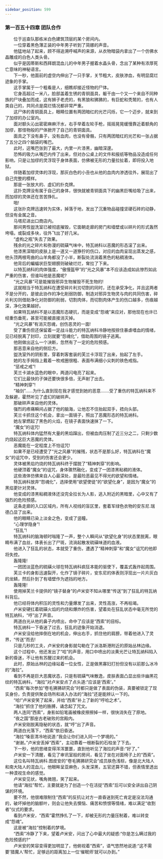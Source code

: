 ```yaml
---
sidebar_position: 599
---
```

### 第一百五十四章 团队合作  


　　位于巡查队那栋米白色建筑顶层的某个房间内。  
　　一位穿着黑色薄正装的中年男子听到了简娜的声音。  
　　他猛地站了起来，顾不得追溯呼喊声的来源，从衣物暗袋内拿出了一个仿佛水晶雕成的白色人类头骨。  
　　似乎是因蒂斯和西拜朗混血儿的中年男子握着水晶头骨，念出了某种有浓厚死亡意味的神秘语言。  
　　下一秒，他面前的虚空内伸出了一只手掌，关节粗大，皮肤渗血，有明显腐烂迹象的手掌。  
　　这手掌属于一个粗看是人，细瞧却接近怪物的尸体。  
　　它身高超过一米八，脸部盖着生锈的青铜面具，躯干由一个又一个来自不同种族的尸块叠加而成，这有狮子老虎的，有黑狼和狒狒的，有巨蛇和秃鹫的，也有人类自己的，共同点是腐烂情况都非常严重。  
　　这尸体的青铜面具上，眼睛位置有两团暗红的光芒闪烁，它一个迈步，就来到了加缪的办公室内。  
　　面对额头沁出密密麻麻汗水，右手举着左轮手枪，摇摇晃晃缓慢靠近着额角的加缪，那怪物般的尸体掀开了自己的青铜面具。  
　　面具之下没有鼻子，没有血肉，也没有骨骼，只有两团暗红的光芒和一张占据了五分之四个脑袋的嘴巴。  
　　此时，这嘴巴张到了最大，内里一片漆黑，幽暗深邃。  
　　恐怖的吸力从嘴巴内传了出来，但对办公桌上的文件和报纸等物品没造成任何影响，只是让加缪的灵浮现于身体表面，仿佛被无形的力量拉扯着，即将投入地狱。  
　　伴随着加缪灵体的浮现，那灰白色的小丑也从他的血肉内渗透往外，展现出了自己完整的模样。  
　　那是一张放大的、虚幻的扑克牌。  
　　这扑克牌没有属于自己的身体，很快就被青铜面具下的幽黑巨嘴给吸了出来，而加缪的灵体还在苦苦挣扎。  
　　啪!  
　　这张扑克牌迅速转为实体，掉落于地，发出了沉重物品碰撞坚硬石砖的动静，但没有金属之音。  
　　马塔尼进出口商店内。  
　　那间男性盥洗室已被彻底摧毁，它面朝走廊的房门和墙壁或以碎片的形式轰然垮塌，或裂成多块，往外飞出了好几米。  
　　“虚构之瓶”失去了效果。  
　　残余的光之碎片和弥漫的硫磺气味中，特瓦纳科以恶魔的形态滚了出来。  
　　他漆黑深暗的皮肤上是一道又一道狰狞的伤口，对应的血肉呈现出蒸发之感，他头顶两根弯曲的山羊角都没了小半，断裂处流淌着黑色的粘稠液体。  
　　他背后的蝙蝠状巨型翅膀则破破烂烂，耷拉了下来。  
　　以特瓦纳科的肉体强度，“傲慢盔甲”的“光之风暴”本不应该造成如此惨烈如此严重的伤害，但谁叫他是恶魔呢?  
　　“光之风暴”可是能摧毁邪异生物摧毁不死生物的!  
　　这就相当于特瓦纳科在遭受碎片利刃切割的同时，还在承受净化，并且这两者不是分开的，是彼此协作的净化削弱防御，制造对邪异生物灵与肉的共同伤害，碎片利刃则借助净化对防御的削弱，切割肉体，而切割肉体产生的伤口越多，伤痕越深，净化效果越好。  
　　如果特瓦纳科不是以恶魔形态硬抗，而是变成“怨魂”来应对，那他现在也许已经重伤垂死，甚至可能被直接消灭掉。  
　　“光之风暴”有消灭怨魂，创伤恶灵的一面!  
　　受了重伤但还保留着一定战斗能力的特瓦纳科冷静地按捺住暴虐嗜血的情绪，见已经脱离了封印，立刻就要“怨魂化”，借助周围的镜子逃离。  
　　他刚做出这么一个决断，忽然有了一定的危险预感。  
　　那恶意来自他的侧后方。  
　　盥洗室外的阴影里，穿着刺客套装的芙兰卡浮现了出来，抬起了左手。  
　　她的左手拇指上戴着一枚戒圈很粗、表面布满细小尖刺的铁色戒指。  
　　“惩戒之戒”!  
　　芙兰卡湖水蓝色的眼中，两道闪电亮了起来。  
　　它们比最快的子弹还要快很多倍，无声射了出去。  
　　“精神刺穿”!  
　　“袖剑”......为什么直到现在我才感觉到她的恶意…….受了重伤的特瓦纳科来不及躲避，霍然听见了虚幻的破碎声。  
　　那破碎声来自他的灵体。  
　　强烈的疼痛瞬间占据了他的脑海，让他忍不住抬起双手，捂向头部。  
　　芙兰卡抓住这个机会，拿出一面镜子，照出了恶魔形态的特瓦纳科。  
　　她左掌燃起了黑色的火焰，在镜子表面快速抹了一下。  
　　“魔女”的诅咒!  
　　特瓦纳科体内猛然有大量的黑焰蹿出，但被血肉压制了近三分之二，只剩少数灼烧起这巨大恶魔的灵体。  
　　恶魔能在一定程度上不怕诅咒!  
　　如果不是已经遭受了“光之风暴”的摧残，状态不是那么好，特瓦纳科在“魔女”的诅咒中，受到的伤害还会更少。  
　　灵体被黑焰灼烧的特瓦纳科终于摆脱了“精神刺穿”的影响。  
　　他硬顶着“魔女”的诅咒，身体骤然融化，变成了一团漆黑粘稠的液体。  
　　这些液体仿佛来自人心最深处，是最险恶最见不得光的欲望和情绪。  
　　特瓦纳科放弃“怨魂化”，选择使用“欲望使徒”的“欲望化身”，是因为“魔女”的黑焰更针对灵体。  
　　他变成的漆黑粘稠液体还没完全拉长为人影，逃入附近的黑暗里，心中又有了强烈的危险预感。  
　　这条走廊的入口区域内，所有人视线的盲区里，套着军绿色衣物的安东尼.瑞德凸显了出来。  
　　他的眼睛已染上淡金之色，变成了竖瞳。  
　　“心理学隐身”!  
　　“狂乱”!  
　　特瓦纳科的脑海顿时嗡隆了一声，整个人瞬间从“欲望化身”的状态里脱离，眼睛布满了血丝，体表长出了尸斑，流淌起散发硫磺味道的血液。  
　　他进入了狂乱的状态，本就受了重伤，遭遇了“精神刺穿”和“魔女”诅咒的他即将失控。  
　　轰隆隆!  
　　一团团淡蓝色的硫磺火球在特瓦纳科疯狂本能的驱使下，覆盖式轰炸起周围。  
　　芙兰卡的身影迅速裂开，化作了镜子碎片，安东尼的体表则浮现出一片片灰白的龙鳞，然后扑到了有墙壁作为遮挡的地方。  
　　轰隆隆!  
　　使用掉芙兰卡提供的“镜子替身”的卢米安不知从哪里“传送”到了狂乱的特瓦纳科背后。  
　　他已经将体内积压的灵性和力量爆发了出来，灵性高涨，不再枯竭。  
　　卢米安硬扛着硫磺火焰的灼烧和爆炸的伤害，望着处在狂乱状态中毫无所觉的特瓦纳科，“哼”出了声音。  
　　两道白光从他的鼻子内喷出，命中了应该是“西索”的目标。  
　　特瓦纳科一下昏迷了过去，狂乱的迹象开始消退。  
　　卢米安没给他摔倒在地的机会，伸出右手，抓住他的肩膀，带着他进入了灵界，“传送”而去!  
　　只是几秒的工夫，卢米安的身影就勾勒在了派洛斯港附近的原始丛林边缘。  
　　这个过程中，他还发出了“哈”的声音，用口中喷出的淡黄光芒让特瓦纳科陷入新的昏迷，不让他有苏醒过来的机会。  
　　此时，原始丛林的边缘站着一位女性，正是做黑寡妇打扮但没有以前那么冰冷的“海拉”。  
　　看到不再是巨大恶魔状态，只是有硫磺气味散逸，皮肤表面凸显出些许幽黑花纹的特瓦纳科，“海拉”对卢米安点了点头道:“应该是‘西索’。”  
　　“西索”每次参加“卷毛狒狒研究会”时都只是做了表面的伪装，真要被锁定了现实身份，负责提供聚会场所和进入办法的“海拉”还是能辨认一下的。  
　　“哈!”卢米安笑了起来，并给“西索”补上了新的“哼哈之术”。  
　　“海拉”抓住了他的胳膊，诵念起了咒文。  
　　两人连同“西索”，身影如铅笔画被橡皮擦擦掉一样，很快消失在了原地。  
　　“夜之国”那座古老破败的宫殿内。  
　　卢米安刚脱离隐秘的状态，就“哼”出了声音。  
　　两道白光落下，“西索”依旧昏迷。  
　　“海拉”嗓音清冷地说道:“我会让你们进入同一个梦境的。”  
　　“谢谢。”卢米安丢掉“西索”，主动靠着一根断裂的石柱坐了下去。  
　　下一秒，他的思绪变得浑浑噩噩，直到他听见了海拉的声音:“好了。”  
　　卢米安一下清醒，看见了审讯室般的房间，看见了坐在对面椅子上的“西索”。  
　　这位名叫特瓦纳科.图皮安的“卷毛狒狒研究会”成员肤色浅棕，像是北大陆人和南大陆人的混血儿，他眼眸呈亚麻色，头发深黑，五官还算不错，但表情里透出一种漠视生命的感觉。  
　　卢米安见状，嘴角微翘，笑了起来。  
　　他请“海拉”帮忙，主要就是为了创造一个在活捉“西索”后可以安全讲出自己阴谋的环境。  
　　要不然，他很难限制住“西索”的反抗让对方一直昏迷到死亡肯定是没法沟通的，破坏掉他的脑额叶，则会让他失去懊恼、痛苦和愤恨等情绪，难以满足“收割者”仪式的要求。  
　　看到卢米安，“西索”霍然挣扎了一下，却被无形的力量压制着，难以转变成“怨魂”。  
　　这是被“海拉”控制着的梦境。  
　　“西索”冷静了下来，望着卢米安，问出了心中最大的疑惑:“你是怎么瞒过我的危险预感的?“  
　　卢米安的笑容变得更加明显了，他俯视着“西索”，语气悠然地说道:“这不需要‘猎魔人’帮忙，足够远的距离加上一位‘催眠师’就可以办到。”  
